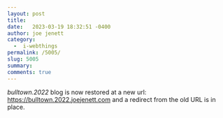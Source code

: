 ```yaml
---
layout: post
title:  
date:   2023-03-19 18:32:51 -0400
author: joe jenett
category:
  -  i-webthings
permalink: /5005/
slug: 5005
summary: 
comments: true
---
```

<p><em>bulltown.2022</em> blog is now restored at a new url:<br><a href="https://bulltown.2022.joejenett.com">https://bulltown.2022.joejenett.com</a> and a redirect from the old URL is in place.</p>

<a href="https://brid.gy/publish/mastodon"></a>